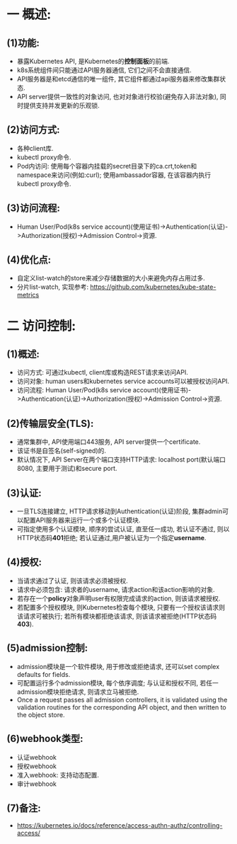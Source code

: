 # 一 概述:
## (1)功能:
- 暴露Kubernetes API, 是Kubernetes的**控制面板**的前端.
- k8s系统组件间只能通过API服务器通信, 它们之间不会直接通信.
- API服务器是和etcd通信的唯一组件, 其它组件都通过api服务器来修改集群状态.
- API server提供一致性的对象访问, 也对对象进行校验(避免存入非法对象), 同时提供支持并发更新的乐观锁.

## (2)访问方式:
- 各种client库.
- kubectl proxy命令.
- Pod内访问: 使用每个容器内挂载的secret目录下的ca.crt,token和namespace来访问(例如:curl); 使用ambassador容器, 在该容器内执行kubectl proxy命令.

## (3)访问流程:
- Human User/Pod(k8s service account)(使用证书)->Authentication(认证)->Authorization(授权)->Admission Control->资源.

## (4)优化点:
- 自定义list-watch的store来减少存储数据的大小来避免内存占用过多.
- 分片list-watch, 实现参考: https://github.com/kubernetes/kube-state-metrics

# 二 访问控制:
## (1)概述:
- 访问方式: 可通过kubectl, client库或构造REST请求来访问API.
- 访问对象: human users和kubernetes service accounts可以被授权访问API.
- 访问流程: Human User/Pod(k8s service account)(使用证书)->Authentication(认证)->Authorization(授权)->Admission Control->资源.

## (2)传输层安全(TLS):
- 通常集群中, API使用端口443服务, API server提供一个certificate.
- 该证书是自签名(self-signed)的.
- 默认情况下, API Server在两个端口支持HTTP请求: localhost port(默认端口8080, 主要用于测试)和secure port.

## (3)认证:
- 一旦TLS连接建立, HTTP请求移动到Authentication(认证)阶段, 集群admin可以配置API服务器来运行一个或多个认证模块.
- 可指定使用多个认证模块, 顺序的尝试认证, 直至任一成功, 若认证不通过, 则以HTTP状态码**401**拒绝; 若认证通过,用户被认证为一个指定**username**.

## (4)授权:
- 当请求通过了认证, 则该请求必须被授权.
- 请求中必须包含: 请求者的username, 请求action和该action影响的对象.
- 若存在一个**policy**对象声明user有权限完成请求的action, 则该请求被授权.
- 若配置多个授权模块, 则Kubernetes检查每个模块, 只要有一个授权该请求则该请求可被执行; 若所有模块都拒绝该请求, 则该请求被拒绝(HTTP状态码**403**).

## (5)admission控制:
- admission模块是一个软件模块, 用于修改或拒绝请求, 还可以set complex defaults for fields.
- 可配置运行多个admission模块, 每个依序调度; 与认证和授权不同, 若任一admission模块拒绝请求, 则请求立马被拒绝.
- Once a request passes all admission controllers, it is validated using the validation routines for the corresponding API object, and then written to the object store.

## (6)webhook类型:
- 认证webhook
- 授权webhook
- 准入webhook: 支持动态配置.
- 审计webhook

## (7)备注:
- https://kubernetes.io/docs/reference/access-authn-authz/controlling-access/
